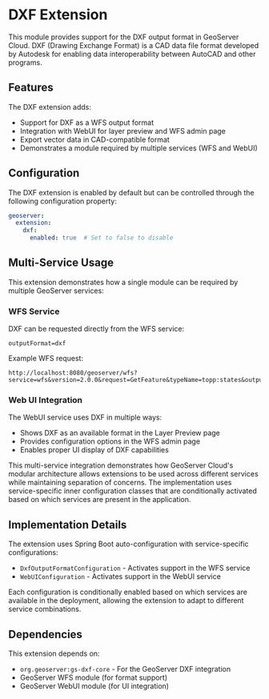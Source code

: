 # DXF Extension

This module provides support for the DXF output format in GeoServer Cloud. DXF (Drawing Exchange Format) is a CAD data file format developed by Autodesk for enabling data interoperability between AutoCAD and other programs.

## Features

The DXF extension adds:
- Support for DXF as a WFS output format
- Integration with WebUI for layer preview and WFS admin page
- Export vector data in CAD-compatible format
- Demonstrates a module required by multiple services (WFS and WebUI)

## Configuration

The DXF extension is enabled by default but can be controlled through the following configuration property:

```yaml
geoserver:
  extension:
    dxf:
      enabled: true  # Set to false to disable
```

## Multi-Service Usage

This extension demonstrates how a single module can be required by multiple GeoServer services:

### WFS Service
DXF can be requested directly from the WFS service:
```
outputFormat=dxf
```

Example WFS request:
```
http://localhost:8080/geoserver/wfs?service=wfs&version=2.0.0&request=GetFeature&typeName=topp:states&outputFormat=dxf
```

### Web UI Integration
The WebUI service uses DXF in multiple ways:
- Shows DXF as an available format in the Layer Preview page
- Provides configuration options in the WFS admin page
- Enables proper UI display of DXF capabilities

This multi-service integration demonstrates how GeoServer Cloud's modular architecture allows extensions to be used across different services while maintaining separation of concerns. The implementation uses service-specific inner configuration classes that are conditionally activated based on which services are present in the application.

## Implementation Details

The extension uses Spring Boot auto-configuration with service-specific configurations:
- `DxfOutputFormatConfiguration` - Activates support in the WFS service
- `WebUIConfiguration` - Activates support in the WebUI service

Each configuration is conditionally enabled based on which services are available in the deployment, allowing the extension to adapt to different service combinations.

## Dependencies

This extension depends on:
- `org.geoserver:gs-dxf-core` - For the GeoServer DXF integration
- GeoServer WFS module (for format support)
- GeoServer WebUI module (for UI integration)